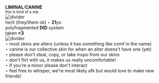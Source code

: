 <br/> **LIMINAL**/**CANINE**
<br/> <sub> this is kind of a wip </sub>
<br/> ![divider](https://64.media.tumblr.com/3fcd893ecd30e48b94c2150b1aa5783f/e7f59d03556891d0-1e/s500x750/03b1db4dbfaa3d6531a276b01caa564ec0882f97.pnj)
<br/> he/it (they/them ok) ⋆ **21**yo
<br/> polyfragmented **DID** system
<br/> taken **<3**
<br/> ![divider](https://64.media.tumblr.com/3fcd893ecd30e48b94c2150b1aa5783f/e7f59d03556891d0-1e/s500x750/03b1db4dbfaa3d6531a276b01caa564ec0882f97.pnj)
<br/> ⋆ most skins are alters (unless it has something like comf in the name)
<br/> ⋆ canine is our collective skin for when an alter doens't have one (yet)
<br/> ⋆ please don't steal, copy, or take inspo from our skins
<br/> ⋆ don't flirt with us, it makes us really uncomfortable!
<br/> ⋆ if you're a minor please don't interact
<br/> ⋆ feel free to whisper, we're most likely afk but would love to make new friends!
